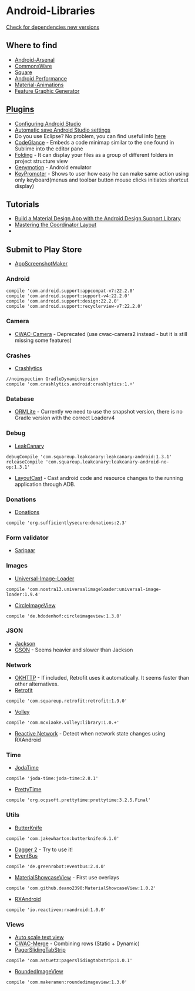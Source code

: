 # Android-Libraries
[Check for dependencies new versions](https://nullpointer.wtf/tools/keeping-your-dependencies-up-to-date/)

## Where to find
* [Android-Arsenal](http://android-arsenal.com/)
* [CommonsWare](https://github.com/commonsguy?tab=repositories)
* [Square](https://github.com/square)
* [Android Performance](https://github.com/Juude/awesome-android-performance)
* [Material-Animations](https://github.com/lgvalle/Material-Animations)
* [Feature Graphic Generator](http://www.norio.be/android-feature-graphic-generator/)

## [Plugins](https://www.reddit.com/r/androiddev/comments/3ktqyb/what_are_some_of_your_musthave_plugins_for/)
* [Configuring Android Studio](https://medium.com/@dmytrodanylyk/configuring-android-studio-4aa4f54f1153#.wg1ssmq4i)
* [Automatic save Android Studio settings](https://github.com/develar/settings-repository)
* Do you use Eclipse? No problem, you can find useful info [here](https://developer.android.com/sdk/index.html)
* [CodeGlance](https://plugins.jetbrains.com/plugin/7275?pr=) - Embeds a code minimap similar to the one found in Sublime into the editor pane
* [Folding](https://github.com/dmytrodanylyk/folding-plugin) - It can display your files as a group of different folders in project structure view
* [Genymotion](https://www.genymotion.com/#!/) - Android emulator
* [KeyPromoter](https://plugins.jetbrains.com/plugin/1003) - Shows to user how easy he can make same action using only keyboard(menus and toolbar button mouse clicks initiates shortcut display) 

## Tutorials
* [Build a Material Design App with the Android Design Support Library](http://www.code-labs.io/codelabs/material-design-style/index.html#0)
* [Mastering the Coordinator Layout](http://saulmm.github.io/mastering-coordinator/)
* 

## Submit to Play Store
* [AppScreenshotMaker](http://appscreenshotmaker.com/)

### Android
```
compile 'com.android.support:appcompat-v7:22.2.0'
compile 'com.android.support:support-v4:22.2.0'
compile 'com.android.support:design:22.2.0'
compile 'com.android.support:recyclerview-v7:22.2.0'
```

### Camera
* [CWAC-Camera](https://github.com/commonsguy/cwac-camera) - Deprecated (use cwac-camera2 instead - but it is still missing some features)

### Crashes
* [Crashlytics]()
```
//noinspection GradleDynamicVersion
compile 'com.crashlytics.android:crashlytics:1.+'
```

### Database
* [ORMLite](http://ormlite.com/javadoc/ormlite-core/doc-files/ormlite_1.html#Downloading) - Currently we need to use the snapshot version, there is no Gradle version with the correct Loaderv4

### Debug
* [LeakCanary]()
```
debugCompile 'com.squareup.leakcanary:leakcanary-android:1.3.1'
releaseCompile 'com.squareup.leakcanary:leakcanary-android-no-op:1.3.1'
```
* [LayoutCast](https://github.com/mmin18/LayoutCast) - Cast android code and resource changes to the running application through ADB.

### Donations
* [Donations](https://github.com/sufficientlysecure/donations)
```
compile 'org.sufficientlysecure:donations:2.3'
```

### Form validator
* [Saripaar](https://github.com/ragunathjawahar/android-saripaar)

### Images
* [Universal-Image-Loader](https://github.com/nostra13/Android-Universal-Image-Loader)
```
compile 'com.nostra13.universalimageloader:universal-image-loader:1.9.4'
```
* [CircleImageView]()
```
compile 'de.hdodenhof:circleimageview:1.3.0'
```

### JSON
* [Jackson](https://github.com/FasterXML/jackson)
* [GSON](https://github.com/google/gson) - Seems heavier and slower than Jackson

### Network
* [OKHTTP](compile 'com.squareup.okhttp:okhttp:2.4.0') - If included, Retrofit uses it automatically. It seems faster than other alternatives.
* [Retrofit](http://square.github.io/retrofit/)
```
compile 'com.squareup.retrofit:retrofit:1.9.0'
```
* [Volley](http://arnab.ch/blog/2013/08/asynchronous-http-requests-in-android-using-volley/)
```
compile 'com.mcxiaoke.volley:library:1.0.+'
```
* [Reactive Network](https://github.com/pwittchen/ReactiveNetwork) - Detect when network state changes using RXAndroid

### Time
* [JodaTime]()
```
compile 'joda-time:joda-time:2.8.1'
```
* [PrettyTime](http://www.ocpsoft.org/prettytime/)
```
compile 'org.ocpsoft.prettytime:prettytime:3.2.5.Final'
```

### Utils
* [ButterKnife](http://jakewharton.github.io/butterknife/)
```
compile 'com.jakewharton:butterknife:6.1.0'
```
* [Dagger 2](http://google.github.io/dagger/) - Try to use it!
* [EventBus]()
```
compile 'de.greenrobot:eventbus:2.4.0'
```
* [MaterialShowcaseView]() - First use overlays
```
compile 'com.github.deano2390:MaterialShowcaseView:1.0.2'
```
* [RXAndroid]()
```
compile 'io.reactivex:rxandroid:1.0.0'
```

### Views
* [Auto scale text view](https://stackoverflow.com/questions/5033012/auto-scale-textview-text-to-fit-within-bounds)
* [CWAC-Merge](https://github.com/commonsguy/cwac-merge) - Combining rows (Static + Dynamic)
* [PagerSlidingTabStrip](https://github.com/astuetz/PagerSlidingTabStrip)
```
compile 'com.astuetz:pagerslidingtabstrip:1.0.1'
```
* [RoundedImageView]()
```
compile 'com.makeramen:roundedimageview:1.3.0'
```
